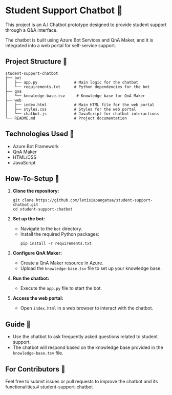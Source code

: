 # Student Support Chatbot 🤖

This project is an A.I Chatbot prototype designed to provide student support through a Q&A interface.

The chatbot is built using Azure Bot Services and QnA Maker, and it is integrated into a web portal for self-service support.

## Project Structure 🤖

```
student-support-chatbot
├── bot
│   ├── app.py                # Main logic for the chatbot
│   └── requirements.txt      # Python dependencies for the bot
├── qna
│   └── knowledge-base.tsv     # Knowledge base for QnA Maker
├── web
│   ├── index.html            # Main HTML file for the web portal
│   ├── styles.css            # Styles for the web portal
│   └── chatbot.js            # JavaScript for chatbot interactions
└── README.md                 # Project documentation
```

## Technologies Used 🤖

- Azure Bot Framework
- QnA Maker
- HTML/CSS
- JavaScript

## How-To-Setup 🤖

1. **Clone the repository:**
   ```
   git clone https://github.com/letisiapangataa/student-support-chatbot.git
   cd student-support-chatbot
   ```

2. **Set up the bot:**
   - Navigate to the `bot` directory.
   - Install the required Python packages:
     ```
     pip install -r requirements.txt
     ```

3. **Configure QnA Maker:**
   - Create a QnA Maker resource in Azure.
   - Upload the `knowledge-base.tsv` file to set up your knowledge base.

4. **Run the chatbot:**
   - Execute the `app.py` file to start the bot.

5. **Access the web portal:**
   - Open `index.html` in a web browser to interact with the chatbot.

## Guide 🤖

- Use the chatbot to ask frequently asked questions related to student support.
- The chatbot will respond based on the knowledge base provided in the `knowledge-base.tsv` file.

## For Contributors 🤖

Feel free to submit issues or pull requests to improve the chatbot and its functionalities.#   s t u d e n t - s u p p o r t - c h a t b o t 
 
 